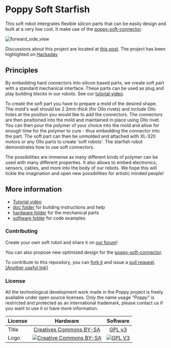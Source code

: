 # Poppy Soft Starfish

This soft robot intergrates flexible silicon parts that can be easily design and built at a very low cost. It make use of the [poppy-soft-connector](https://github.com/poppy-project/poppy-soft-connector).

![forward_side_view](doc/gif/forward_side_view.gif)

Discussions about this project are located at [this post](https://forum.poppy-project.org/t/poppy-soft-connector/2152). The project has been highlighted on [Hackaday](https://hackaday.com/2016/08/17/struggling-robot-made-with-diy-soft-limbs/)

## Principles 

By embedding hard connectors into silicon based parts, we create soft part with a standard mechanical interface. These parts can be used as plug and play building blocks in our robots. See our [tutorial video](https://youtu.be/B3CZs55AJQo).

To create the soft part you have to prepare a mold of the desired shape. The mold's wall should be 2.2mm thick (for Ollo rivets) and include Ollo holes at the position you would like to add the connectors. The connectors are then positioned into the mold and maintained in place using Ollo rivet. You can then pour the polymer of your choice into the mold and allow for enough time for the polymer to cure - thus embedding the connector into the part. The soft part can then be unmolded and attached with XL-320 motors or any Ollo parts to create 'soft robots'. The starfish robot demonstrates how to use soft connectors.

The possibilities are immense as many different kinds of polymer can be used with many different properties. It also allows to embed electronics, sensors, cables, and more into the body of our robots. We hope this will tickle the imagination and open new possibilities for artistic minded people!

## More information

- [Tutorial video](https://youtu.be/B3CZs55AJQo)
- [doc folder](doc) for building instructions and help
- [hardware folder](hardware) for the mechanical parts
- [software folder](software) for code examples


### Contributing

Create your own soft robot and share it on [our forum](https://forum.poppy-project.org/)!

You can also propose new optimized design for the [poppy-soft-connector](https://github.com/poppy-project/poppy-soft-connector).

To contribute to this repository, you can [fork it](https://help.github.com/articles/fork-a-repo/) and issue a [pull request](https://help.github.com/articles/using-pull-requests/). [[Another useful link]](https://gun.io/blog/how-to-github-fork-branch-and-pull-request/)


### License

All the technological development work made in the Poppy project is freely available under open source licenses. Only the name usage *"Poppy"* is restricted and protected as an international trademark, please contact us if you want to use it or have more information.

|   License     |     Hardware    |   Software      |
| ------------- | :-------------: | :-------------: |
| Title  | [Creatives Commons BY-SA](http://creativecommons.org/licenses/by-sa/4.0/)  |[GPL v3](http://www.gnu.org/licenses/gpl.html)  |
| Logo  | [![Creative Commons BY-SA](https://i.creativecommons.org/l/by-sa/4.0/88x31.png) ](http://creativecommons.org/licenses/by-sa/4.0/)  |[![GPL V3](https://www.gnu.org/graphics/gplv3-88x31.png)](http://www.gnu.org/licenses/gpl.html)  |
